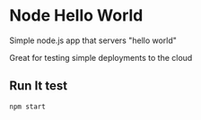 # Node Hello World

Simple node.js app that servers "hello world"

Great for testing simple deployments to the cloud

## Run It test

`npm start`
